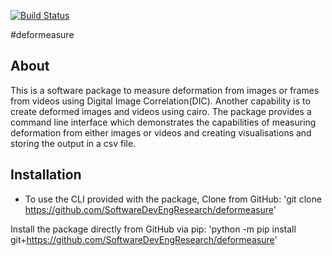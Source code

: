 [![Build Status](https://app.travis-ci.com/SatyamBhawsinghka/deformeasure.svg?branch=main)](https://app.travis-ci.com/SatyamBhawsinghka/deformeasure)

#deformeasure

## About
This is a software package to measure deformation from images or frames from videos using Digital Image Correlation(DIC). 
Another capability is to create deformed images and videos using cairo. 
The package provides a command line interface which demonstrates the capabilities of measuring deformation from either images or videos and creating visualisations and storing the output in a csv file.

## Installation

- To use the CLI provided with the package, Clone from GitHub:
    'git clone https://github.com/SoftwareDevEngResearch/deformeasure' 



Install the package directly from GitHub via pip:
  'python -m pip install git+https://github.com/SoftwareDevEngResearch/deformeasure'
